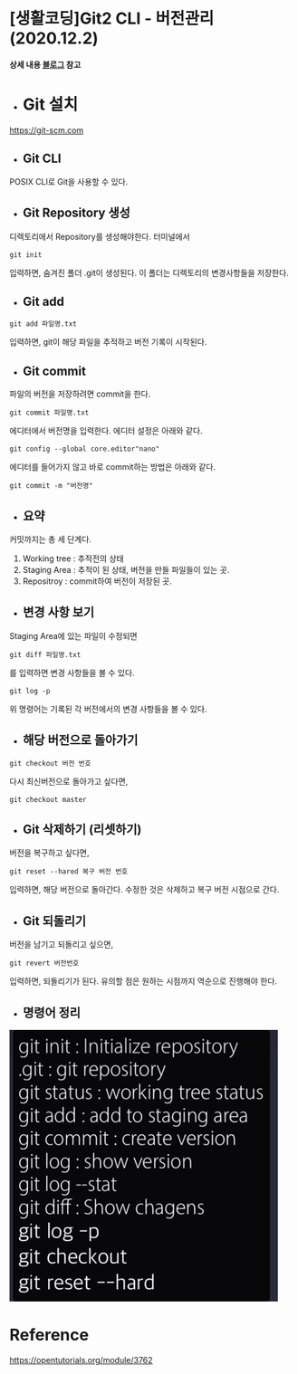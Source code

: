 # [생활코딩]Git2 CLI - 버전관리 (2020.12.2)  
  
**상세 내용 [블로그](https://greedysiru.tistory.com/8) 참고**  
  
* # Git 설치  
https://git-scm.com  
  
* ## Git CLI  
POSIX CLI로 Git을 사용할 수 있다.

* ## Git Repository 생성  
  
디렉토리에서 Repository를 생성해야한다. 터미널에서  

```posix
git init
```
입력하면, 숨겨진 폴더 .git이 생성된다. 이 폴더는 디렉토리의 변경사항들을 저장한다.  
  
* ## Git add

```posix
git add 파일명.txt
```  
입력하면, git이 해당 파일을 추적하고 버전 기록이 시작된다.  
  
* ## Git commit  

파일의 버전을 저장하려면 commit을 한다.
```posix
git commit 파일명.txt
```  
에디터에서 버전명을 입력한다. 에디터 설정은 아래와 같다.
```posix
git config --global core.editor"nano"
```  
에디터를 들어가지 않고 바로 commit하는 방법은 아래와 같다.
```posix
git commit -m "버전명"
```

* ## 요약
커밋까지는 총 세 단계다.  
  1. Working tree : 추적전의 상태  
  1. Staging Area : 추적이 된 상태, 버전을 만들 파일들이 있는 곳.  
  1. Repositroy : commit하여 버전이 저장된 곳.  

* ## 변경 사항 보기  
Staging Area에 있는 파일이 수정되면 
```posix
git diff 파일명.txt
```
를 입력하면 변경 사항들을 볼 수 있다.
```posix
git log -p
```
위 명령어는 기록된 각 버전에서의 변경 사항들을 볼 수 있다.  


* ## 해당 버전으로 돌아가기
```posix
git checkout 버전 번호
```
다시 최신버전으로 돌아가고 싶다면,
```posix
git checkout master
```

* ## Git 삭제하기 (리셋하기)  
버전을 복구하고 싶다면,
```posix
git reset --hared 복구 버전 번호
```
입력하면, 해당 버전으로 돌아간다. 수정한 것은 삭제하고 복구 버전 시점으로 간다.  
  
* ## Git 되돌리기  
버전을 남기고 되돌리고 싶으면,
```posix
git revert 버전번호
```
입력하면, 되돌리기가 된다. 유의할 점은 원하는 시점까지 역순으로 진행해야 한다.

* ## 명령어 정리  
![Git_CLI](/ETC/images/Git_CLI.png)  
  
# Reference
https://opentutorials.org/module/3762
